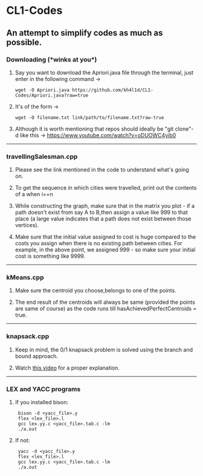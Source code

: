 # CL1-Codes
An attempt to simplify codes as much as possible.
--------------------------------------------------------------------------------------------------------------------------------
### Downloading (\*winks at you\*)

1. Say you want to download the Apriori.java file through the terminal, just enter in the following command ->

       wget -O Apriori.java https://github.com/kh4l1d/CL1-Codes/Apriori.java?raw=true

2. It's of the form ->

       wget -O filename.txt link/path/to/filename.txt?raw-true

3. Although it is worth mentioning that repos should ideally be "git clone"-d like this -> https://www.youtube.com/watch?v=oDUOWC4yib0

--------------------------------------------------------------------------------------------------------------------------------
### travellingSalesman.cpp

1. Please see the link mentioned in the code to understand what's going on.

2. To get the sequence in which cities were travelled, print out the contents of a when i==n

3. While constructing the graph, make sure that in the matrix you plot - if a path doesn't exist from say A to B,then assign a value like 999 to that place (a large value indicates that a path does not exist between those vertices).

4. Make sure that the initial value assigned to cost is huge compared to the costs you assign when there is no existing path between cities. For example, in the above point, we assigned 999 - so make sure your initial cost is something like 9999.

--------------------------------------------------------------------------------------------------------------------------------
### kMeans.cpp

1. Make sure the centroid you choose,belongs to one of the points.

2. The end result of the centroids will always be same (provided the points are same of course) as the code runs till hasAchievedPerfectCentroids = true.

--------------------------------------------------------------------------------------------------------------------------------
### knapsack.cpp

1. Keep in mind, the 0/1 knapsack problem is solved using the branch and bound approach.

2. Watch [this video](https://www.youtube.com/watch?v=R6BQ3gBrfjQ) for a proper explanation.

--------------------------------------------------------------------------------------------------------------------------------
### LEX and YACC programs

1. If you installed bison:
       
        bison -d <yacc_file>.y
        flex <lex_file>.l
        gcc lex.yy.c <yacc_file>.tab.c -lm
        ./a.out
       
        
2. If not:

        yacc -d <yacc_file>.y
        flex <lex_file>.l
        gcc lex.yy.c <yacc_file>.tab.c -lm
        ./a.out  
   
        
